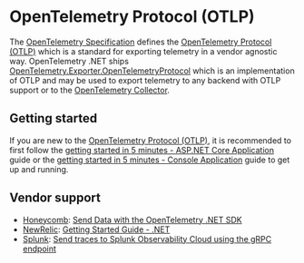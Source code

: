 # OpenTelemetry Protocol (OTLP)

The [OpenTelemetry
Specification](https://github.com/open-telemetry/opentelemetry-specification)
defines the [OpenTelemetry Protocol
(OTLP)](https://github.com/open-telemetry/opentelemetry-proto/tree/main/docs)
which is a standard for exporting telemetry in a vendor agnostic way.
OpenTelemetry .NET ships
[OpenTelemetry.Exporter.OpenTelemetryProtocol](../../src/OpenTelemetry.Exporter.OpenTelemetryProtocol/README.md)
which is an implementation of OTLP and may be used to export telemetry to any
backend with OTLP support or to the [OpenTelemetry
Collector](https://github.com/open-telemetry/opentelemetry-collector).

## Getting started

If you are new to the [OpenTelemetry Protocol
(OTLP)](https://github.com/open-telemetry/opentelemetry-proto/tree/main/docs),
it is recommended to first follow the [getting started in 5 minutes - ASP.NET
Core Application](./getting-started-aspnetcore/README.md) guide or the [getting
started in 5 minutes - Console Application](./getting-started-console/README.md)
guide to get up and running.

## Vendor support

* [Honeycomb](https://www.honeycomb.io/): [Send Data with the OpenTelemetry .NET
  SDK](https://docs.honeycomb.io/send-data/dotnet/opentelemetry-sdk/)
* [NewRelic](https://newrelic.com/): [Getting Started Guide -
  .NET](https://github.com/newrelic/newrelic-opentelemetry-examples/tree/main/getting-started-guides/dotnet)
* [Splunk](https://www.splunk.com/): [Send traces to Splunk Observability Cloud
  using the gRPC
  endpoint](https://docs.splunk.com/observability/en/gdi/other-ingestion-methods/grpc-data-ingest.html)
